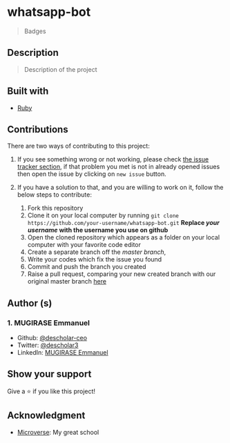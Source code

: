 # whatsapp-bot
> Badges

## Description
> Description of the project

## Built with
* [Ruby](https://www.ruby-lang.org/en/)

## Contributions

There are two ways of contributing to this project:

1.  If you see something wrong or not working, please check [the issue tracker section](https://github.com/descholar-ceo/whatsapp-bot/issues ), if that problem you met is not in already opened issues then open the issue by clicking on `new issue` button.

2.  If you have a solution to that, and you are willing to work on it, follow the below steps to contribute:
    1.  Fork this repository
    1.  Clone it on your local computer by running `git clone https://github.com/your-username/whatsapp-bot.git` __Replace *your username* with the username you use on github__
    1.  Open the cloned repository which appears as a folder on your local computer with your favorite code editor
    1.  Create a separate branch off the *master branch*,
    1.  Write your codes which fix the issue you found
    1.  Commit and push the branch you created
    1.  Raise a pull request, comparing your new created branch with our original master branch [here](https://github.com/descholar-ceo/whatsapp-bot)

## Author (s)
### 1. MUGIRASE Emmanuel
* Github: [@descholar-ceo](https://github.com/descholar-ceo)
* Twitter: [@descholar3](https://twitter.com/descholar3)
* LinkedIn: [MUGIRASE Emmanuel](https://www.linkedin.com/in/mugirase-emmanuel-a90b49143)

## Show your support 
Give a ⭐️ if you like this project!

## Acknowledgment
* [Microverse](https://microvese.org): My great school

